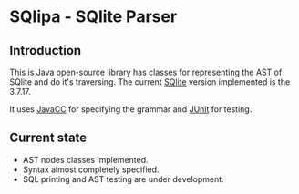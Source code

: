 # SQlipa - SQlite Parser

## Introduction

This is Java open-source library has classes for representing the AST of SQlite and do it's
traversing. The current [SQlite](http://sqlite.org) version implemented is the 3.7.17.

It uses [JavaCC](https://javacc.java.net) for specifying the grammar and [JUnit](http://junit.org) for testing.


## Current state

- AST nodes classes implemented.
- Syntax almost completely specified.
- SQL printing and AST testing are under development.